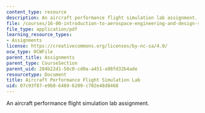```yaml
---
content_type: resource
description: An aircraft performance flight simulation lab assignment.
file: /courses/16-00-introduction-to-aerospace-engineering-and-design-spring-2003/07c93f87e9b064896209c702e48d8468_PS3_2003.pdf
file_type: application/pdf
learning_resource_types:
- Assignments
license: https://creativecommons.org/licenses/by-nc-sa/4.0/
ocw_type: OCWFile
parent_title: Assignments
parent_type: CourseSection
parent_uid: 284b22d1-58c0-cd0a-a451-a98fd32b4ade
resourcetype: Document
title: Aircraft Performance Flight Simulation Lab
uid: 07c93f87-e9b0-6489-6209-c702e48d8468
---
```

An aircraft performance flight simulation lab assignment.